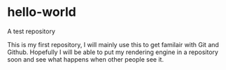 # hello-world
A test repository

This is my first repository, I will mainly use this to get familair with Git and Github.
Hopefully I will be able to put my rendering engine in a repository soon and see what happens when other people see it.
